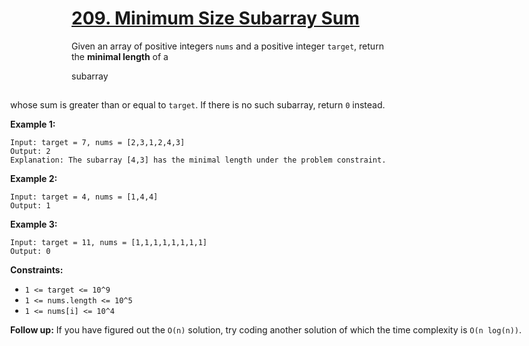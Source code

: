 # [209. Minimum Size Subarray Sum](https://leetcode.com/problems/minimum-size-subarray-sum/description/)

Given an array of positive integers `nums` and a positive integer `target`, return the **minimal length**  of a <div aria-expanded="false" data-headlessui-state="" id="headlessui-popover-button-:r11:">subarray<div style="position: fixed; z-index: 40; inset: 0px auto auto 0px; transform: translate(130px, 236px);"> whose sum is greater than or equal to `target`. If there is no such subarray, return `0` instead.

**Example 1:** 

```
Input: target = 7, nums = [2,3,1,2,4,3]
Output: 2
Explanation: The subarray [4,3] has the minimal length under the problem constraint.
```

**Example 2:** 

```
Input: target = 4, nums = [1,4,4]
Output: 1
```

**Example 3:** 

```
Input: target = 11, nums = [1,1,1,1,1,1,1,1]
Output: 0
```

**Constraints:** 

- `1 <= target <= 10^9`
- `1 <= nums.length <= 10^5`
- `1 <= nums[i] <= 10^4`

**Follow up:**  If you have figured out the `O(n)` solution, try coding another solution of which the time complexity is `O(n log(n))`.